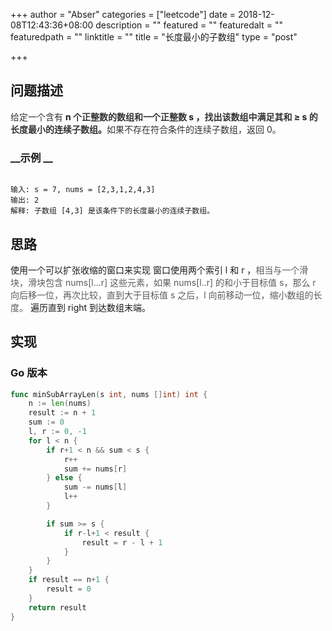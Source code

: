 +++
author = "Abser"
categories = ["leetcode"]
date = 2018-12-08T12:43:36+08:00
description = ""
featured = ""
featuredalt = ""
featuredpath = ""
linktitle = ""
title = "长度最小的子数组"
type = "post"

+++

## 问题描述
<span data-type="color" style="color:rgb(51, 51, 51)"><span data-type="background" style="background-color:rgb(255, 255, 255)">给定一个含有 </span></span>__n __<span data-type="color" style="color:rgb(51, 51, 51)"><span data-type="background" style="background-color:rgb(255, 255, 255)">个正整数的数组和一个正整数 </span></span>__s ，__<span data-type="color" style="color:rgb(51, 51, 51)"><span data-type="background" style="background-color:rgb(255, 255, 255)">找出该数组中满足其和</span></span>__ ≥ s __<span data-type="color" style="color:rgb(51, 51, 51)"><span data-type="background" style="background-color:rgb(255, 255, 255)">的长度最小的连续子数组</span></span>__。__<span data-type="color" style="color:rgb(51, 51, 51)"><span data-type="background" style="background-color:rgb(255, 255, 255)">如果不存在符合条件的连续子数组，返回 0。</span></span>

### __示例 __

```plain

输入: s = 7, nums = [2,3,1,2,4,3]
输出: 2
解释: 子数组 [4,3] 是该条件下的长度最小的连续子数组。
```

## 思路
使用一个可以扩张收缩的窗口来实现
窗口使用两个索引 l 和 r ，<span data-type="color" style="color:rgb(90, 90, 90)"><span data-type="background" style="background-color:rgb(255, 255, 255)">相当与一个滑块，滑块包含 nums[l...r] 这些元素，如果 nums[l..r] 的和小于目标值 s，那么 r 向后移一位，再次比较，直到大于目标值 s 之后，l 向前移动一位，缩小数组的长度。</span></span>
遍历直到 right 到达数组末端。
## 实现

### __Go 版本__

```go
func minSubArrayLen(s int, nums []int) int {
	n := len(nums)
	result := n + 1
	sum := 0
	l, r := 0, -1
	for l < n {
		if r+1 < n && sum < s {
			r++
			sum += nums[r]
		} else {
			sum -= nums[l]
			l++
		}

		if sum >= s {
			if r-l+1 < result {
				result = r - l + 1
			}
		}
	}
	if result == n+1 {
		result = 0
	}
	return result
}
```
### 


